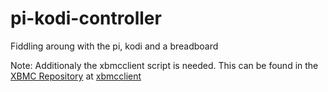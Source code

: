 # pi-kodi-controller
Fiddling aroung with the pi, kodi and a breadboard

Note:
    Additionaly the xbmcclient script is needed.
    This can be found in the [XBMC Repository](https://github.com/xbmc/xbmc)
    at [xbmcclient](https://github.com/xbmc/xbmc/blob/master/tools/EventClients/lib/python/xbmcclient.py)
